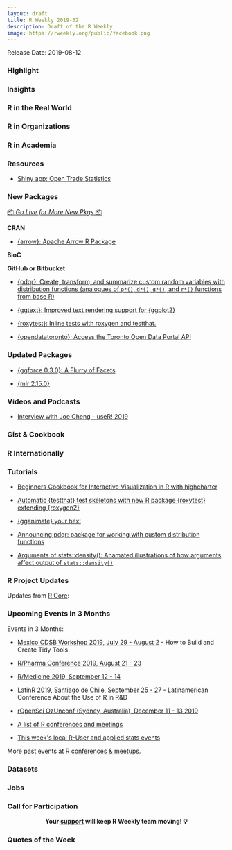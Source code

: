 ```yaml
---
layout: draft
title: R Weekly 2019-32
description: Draft of the R Weekly
image: https://rweekly.org/public/facebook.png
---
```


Release Date: 2019-08-12

###  Highlight



### Insights



### R in the Real World



###  R in Organizations



###  R in Academia



###  Resources

+ [Shiny app: Open Trade Statistics](https://github.com/tradestatistics/visualization-with-shiny)

###  New Packages

<p class="added-hostname"><a href="https://rweekly.org/live" target="_blank" class="externalLink">📦 <i>Go Live for More New Pkgs</i> 📦</a></p>

**CRAN**

+ [{arrow}: Apache Arrow R Package](http://arrow.apache.org/blog/2019/08/08/r-package-on-cran/)

**BioC**



**GitHub or Bitbucket**



+ [{pdqr}: Create, transform, and summarize custom random variables with distribution functions (analogues of `p*()`, `d*()`, `q*()`, and `r*()` functions from base R)](https://github.com/echasnovski/pdqr)


+ [{ggtext}: Improved text rendering support for {ggplot2}](https://github.com/clauswilke/ggtext)

+ [{roxytest}: Inline tests with roxygen and testthat.](https://github.com/mikldk/roxytest)

+ [{opendatatoronto}: Access the Toronto Open Data Portal API](https://github.com/sharlagelfand/opendatatoronto)


### Updated Packages

+ [{ggforce 0.3.0}: A Flurry of Facets](https://www.data-imaginist.com/2019/a-flurry-of-facets/)

+ [{mlr 2.15.0}](https://mlr.mlr-org.com/)

###  Videos and Podcasts

+ [Interview with Joe Cheng - useR! 2019](https://www.youtube.com/watch?v=elG0gvnaSIs&feature=youtu.be)

### Gist & Cookbook



### R Internationally

###  Tutorials


+ [Beginners Cookbook for Interactive Visualization in R with highcharter](https://www.programmingwithr.com/beginners-cookbook-for-interactive-visualization-in-r-with-highcharter/)

+ [Automatic {testthat} test skeletons with new R package {roxytest} extending {roxygen2}](https://mikl.dk/post/2019-roxytest/)



+ [{gganimate} your hex!](https://www.ddrive.no/post/gganimate-your-hex/)


+ [Announcing pdqr: package for working with custom distribution functions](http://www.questionflow.org/2019/08/01/announcing-pdqr/)

+ [Arguments of stats::density(): Anamated illustrations of how arguments affect output of `stats::density()`](http://www.questionflow.org/2019/08/06/arguments-of-stats-density/)


<!--<div class="post-more-begi
n></div><div class="post-more-end"></div>-->

###  R Project Updates

Updates from [R Core](http://developer.r-project.org/blosxom.cgi/R-devel/NEWS):


###  Upcoming Events in 3 Months

Events in 3 Months:

+ [Mexico CDSB Workshop 2019, July 29 - August 2](https://comunidadbioinfo.github.io/post/building-tidy-tools-cdsb-runconf-2019/) - How to Build and Create Tidy Tools

+ [R/Pharma Conference 2019, August 21 - 23](http://rinpharma.com/)

+ [R/Medicine 2019, September 12 - 14](https://r-medicine.com/)

+ [LatinR 2019, Santiago de Chile, September 25 - 27](http://latin-r.com) - Latinamerican Conference About the Use of R in R&D

+ [rOpenSci OzUnconf (Sydney, Australia), December 11 - 13 2019](https://ozunconf19.ropensci.org/)

+ [A list of R conferences and meetings](https://jumpingrivers.github.io/meetingsR/events.html)

+ [This week's local R-User and applied stats events](https://community.rstudio.com/c/irl)


More past events at [R conferences & meetups](https://conf.rweekly.org).


### Datasets

### Jobs




###  Call for Participation


<p class="hide-support added-hostname support-rweekly" style="text-align: center;font-weight: bold;">Your <a class="non-visited externalLink" href="https://www.patreon.com/rweekly" onclick="pas(this)">support</a> will keep R Weekly team moving! 💡</p>

###  Quotes of the Week
